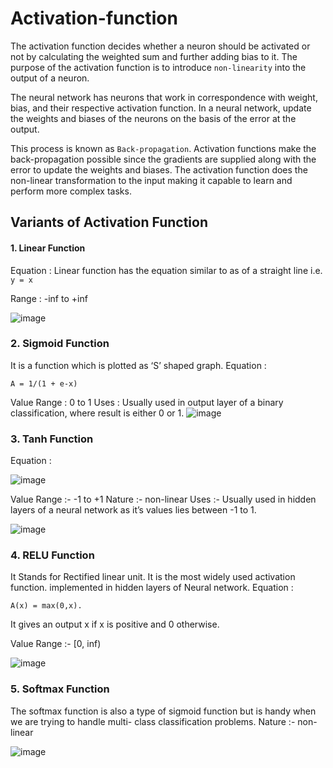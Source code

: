 # Activation-function

The activation function decides whether a neuron should be activated or not by calculating the weighted sum and further adding bias to it.
The purpose of the activation function is to introduce `non-linearity` into the output of a neuron. 

The neural network has neurons that work in correspondence with weight, bias, and their respective activation function. 
In a neural network, update the weights and biases of the neurons on the basis of the error at the output. 

This process is known as `Back-propagation`. Activation functions make the back-propagation possible since the gradients
are supplied along with the error to update the weights and biases. 
The activation function does the non-linear transformation to the input making it capable to learn and perform more complex tasks. 

## Variants of Activation Function 

#### 1. Linear Function
Equation : Linear function has the equation similar to as of a straight line i.e. `y = x`

Range : -inf to +inf

![image](https://github.com/Siddhipatade/Activation-function/assets/91782986/0aa2f2d9-5821-4c23-a6f6-87526fdd7654)

### 2. Sigmoid Function
It is a function which is plotted as ‘S’ shaped graph.
Equation : 

    A = 1/(1 + e-x) 

Value Range : 0 to 1
Uses : Usually used in output layer of a binary classification, where result is either 0 or 1.
![image](https://github.com/Siddhipatade/Activation-function/assets/91782986/be4c3f43-b17a-484d-978f-b45087faa23e)


### 3. Tanh Function 
Equation :

![image](https://github.com/Siddhipatade/Activation-function/assets/91780318/ec1eb92d-d168-4f47-a9c7-e0013cd20c58)

Value Range :- -1 to +1
Nature :- non-linear
Uses :- Usually used in hidden layers of a neural network as it’s values lies between -1 to 1.

![image](https://github.com/Siddhipatade/Activation-function/assets/91780318/24ecb14a-15d3-4d46-af09-384e27bb34fc)

### 4. RELU Function 
It Stands for Rectified linear unit. It is the most widely used activation function. implemented in hidden layers of Neural network.
Equation :

    A(x) = max(0,x). 

It gives an output x if x is positive and 0 otherwise.

Value Range :- [0, inf)

![image](https://github.com/Siddhipatade/Activation-function/assets/91780318/49b60933-68ed-4aba-9619-a9e17b903dbe)

### 5. Softmax Function

The softmax function is also a type of sigmoid function but is handy when we are trying to handle multi- class classification problems.
Nature :- non-linear

![image](https://github.com/Siddhipatade/Activation-function/assets/91780318/78a9124e-f899-481c-a890-b264245a6162)
